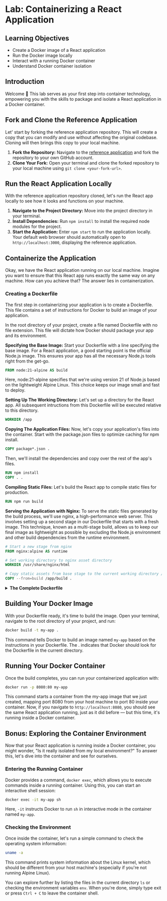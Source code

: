 # Lab: Containerizing a React Application

## Learning Objectives
- Create a Docker image of a React application
- Run the Docker image locally
- Interact with a running Docker container
- Understand Docker container isolation

## Introduction
Welcome :wave: This lab serves as your first step into container technology, empowering you with the skills to package and isolate a React application in a Docker container.

## Fork and Clone the Reference Application
Let' start by forking the reference application repository. This will create a copy that you can modify and use without affecting the original codebase. Cloning will then brings this copy to your local machine.

1. **Fork the Repository:** Navigate to the [reference application](https://github.com/open-devsecops/topic-2-lab-reference-app) and fork the repository to your own GitHub account.
2. **Clone Your Fork:** Open your terminal and clone the forked repository to your local machine using `git clone <your-fork-url>`.

## Run the React Application Locally
With the reference application repository cloned, let's run the React app locally to see how it looks and functions on your machine. 

1. **Navigate to the Project Directory:** Move into the project directory in your terminal.
2. **Install Dependencies:** Run `npm install` to install the required node modules for the project.
3. **Start the Application:** Enter `npm start` to run the application locally. Your default web browser should automatically open to `http://localhost:3000`, displaying the reference application.

## Containerize the Application
Okay, we have the React application running on our local machine. Imagine you want to ensure that this React app runs exactly the same way on any machine. How can you achieve that? The answer lies in containerization.


### Creating a Dockerfile
The first step in containerizing your application is to create a Dockerfile. This file contains a set of instructions for Docker to build an image of your application.

In the root directory of your project, create a file named Dockerfile with no file extension. This file will dictate how Docker should package your app and its environment.

**Specifying the Base Image:** Start your Dockerfile with a line specifying the base image. For a React application, a good starting point is the official Node.js image. This ensures your app has all the necessary Node.js tools right from the get-go.

```Dockerfile
FROM node:21-alpine AS build
```
Here, node:21-alpine specifies that we're using version 21 of Node.js based on the lightweight Alpine Linux. This choice keeps our image small and fast to deploy.

**Setting Up The Working Directory:** Let's set up a directory for the React app. All subsequent intructions from this Dockerfile will be executed relative to this directory.

```Dockerfile
WORKDIR /app
```

**Copying The Application Files:** Now, let's copy your application's files into the container. Start with the package.json files to optimize caching for npm install.

```Dockerfile
COPY package*.json .
```

Then, we'll install the dependencies and copy over the rest of the app's files.

```Dockerfile
RUN npm install
COPY . .
```

**Compiling Static Files:** Let's build the React app to compile static files for production.
```Dockerfile
RUN npm run build
```

**Serving the Application with Nginx:** To serve the static files generated by the build process, we'll use nginx, a high-performance web server. This involves setting up a second stage in our Dockerfile that starts with a fresh image. This technique, known as a multi-stage build, allows us to keep our final image as lightweight as possible by excluding the Node.js environment and other build dependencies from the runtime environment.

```Dockerfile
# Start a new stage from nginx
FROM nginx:alpine AS runtime

# Set working directory to nginx asset directory
WORKDIR /usr/share/nginx/html

# Copy static assets from base stage to the current working directory /usr/share/nginx/html
COPY --from=build /app/build .
```

<details>
<summary><b>The Complete Dockerfile</b></summary>

```Dockerfile
# Build stage
FROM node:21-alpine AS build
WORKDIR /app
COPY package*.json .
RUN npm install
COPY . .
RUN npm run build

# Runtime stage
FROM nginx:alpine AS runtime
WORKDIR /usr/share/nginx/html
COPY --from=build /app/build .
```
</details>

## Building Your Docker Image
With your Dockerfile ready, it's time to build the image. Open your terminal, navigate to the root directory of your project, and run:

```bash
docker build -t my-app .
```

This command tells Docker to build an image named `my-app` based on the instructions in your Dockerfile. The . indicates that Docker should look for the Dockerfile in the current directory.

## Running Your Docker Container
Once the build completes, you can run your containerized application with:
```bash
docker run -p 8080:80 my-app
```

This command starts a container from the my-app image that we just created, mapping port 8080 from your host machine to port 80 inside your container. Now, if you navigate to `http://localhost:8080`, you should see the same React application running, just as it did before — but this time, it's running inside a Docker container.

## Bonus: Exploring the Container Environment
Now that your React application is running inside a Docker container, you might wonder, "Is it really isolated from my local environment?" To answer this, let's dive into the container and see for ourselves.

### Entering the Running Container
Docker provides a command, `docker exec`, which allows you to execute commands inside a running container. Using this, you can start an interactive shell session:

```bash
docker exec -it my-app sh
```

Here, `-it` instructs Docker to run `sh` in interactive mode in the container named `my-app`.

### Checking the Environment
Once inside the container, let's run a simple command to check the operating system information:

```sh
uname -a
```

This command prints system information about the Linux kernel, which should be different from your host machine's (especially if you're not running Alpine Linux). 

You can explore further by listing the files in the current directory `ls` or checking the environment variables `env`. When you're done, simply type exit or press `Ctrl + C` to leave the container shell.

